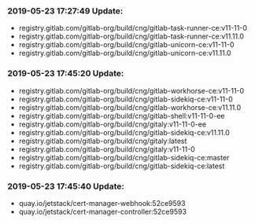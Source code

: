 ### 2019-05-23 17:27:49 Update:

- registry.gitlab.com/gitlab-org/build/cng/gitlab-task-runner-ce:v11-11-0
- registry.gitlab.com/gitlab-org/build/cng/gitlab-task-runner-ce:v11.11.0
- registry.gitlab.com/gitlab-org/build/cng/gitlab-unicorn-ce:v11-11-0
- registry.gitlab.com/gitlab-org/build/cng/gitlab-unicorn-ce:v11.11.0
### 2019-05-23 17:45:20 Update:

- registry.gitlab.com/gitlab-org/build/cng/gitlab-workhorse-ce:v11-11-0
- registry.gitlab.com/gitlab-org/build/cng/gitlab-sidekiq-ce:v11-11-0
- registry.gitlab.com/gitlab-org/build/cng/gitlab-workhorse-ce:v11.11.0
- registry.gitlab.com/gitlab-org/build/cng/gitlab-shell:v11-11-0-ee
- registry.gitlab.com/gitlab-org/build/cng/gitaly:v11-11-0-ee
- registry.gitlab.com/gitlab-org/build/cng/gitlab-sidekiq-ce:v11.11.0
- registry.gitlab.com/gitlab-org/build/cng/gitaly:latest
- registry.gitlab.com/gitlab-org/build/cng/gitaly:v11-11-0
- registry.gitlab.com/gitlab-org/build/cng/gitlab-sidekiq-ce:master
- registry.gitlab.com/gitlab-org/build/cng/gitlab-sidekiq-ce:latest
### 2019-05-23 17:45:40 Update:

- quay.io/jetstack/cert-manager-webhook:52ce9593
- quay.io/jetstack/cert-manager-controller:52ce9593
